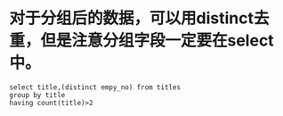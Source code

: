 # 对于分组后的数据，可以用distinct去重，但是注意分组字段一定要在select中。
```
select title,(distinct empy_no) from titles 
group by title
having count(title)>2
```

